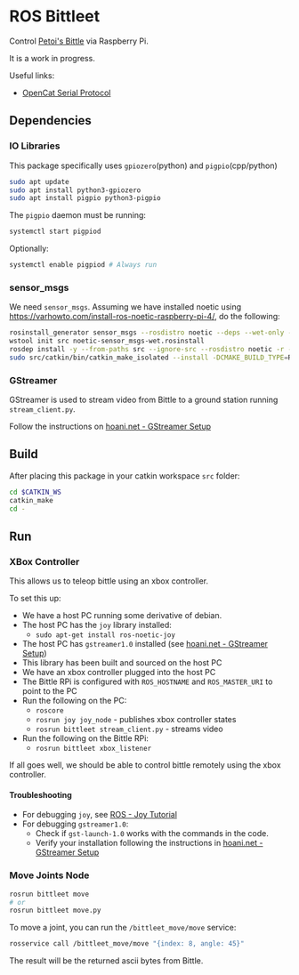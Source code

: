 # ROS Bittleet

Control [Petoi's Bittle](https://www.petoi.com/bittle) via Raspberry Pi. 

It is a work in progress. 

Useful links:
* [OpenCat Serial Protocol](https://bittle.petoi.com/4-configuration#4-3-arduino-ide-as-an-interface)

## Dependencies

### IO Libraries

This package specifically uses `gpiozero`(python) and `pigpio`(cpp/python)

```sh
sudo apt update
sudo apt install python3-gpiozero
sudo apt install pigpio python3-pigpio
```

The `pigpio` daemon must be running:

```sh
systemctl start pigpiod
```

Optionally:
```sh
systemctl enable pigpiod # Always run
```

### sensor_msgs

We need `sensor_msgs`. Assuming we have installed noetic using https://varhowto.com/install-ros-noetic-raspberry-pi-4/, do the following:
```sh
rosinstall_generator sensor_msgs --rosdistro noetic --deps --wet-only --tar > indigo-sensor_msgs-wet.rosinstall
wstool init src noetic-sensor_msgs-wet.rosinstall
rosdep install -y --from-paths src --ignore-src --rosdistro noetic -r --os=debian:buster
sudo src/catkin/bin/catkin_make_isolated --install -DCMAKE_BUILD_TYPE=Release --install-space /opt/ros/noetic -j1 -DPYTHON_EXECUTABLE=/usr/bin/python3
```

### GStreamer

GStreamer is used to stream video from Bittle to a ground station running `stream_client.py`. 

Follow the instructions on [hoani.net - GStreamer Setup](https://hoani.net/posts/guides/2021-10-21-gstreamerSetup/)

## Build 

After placing this package in your catkin workspace `src` folder:

```sh
cd $CATKIN_WS
catkin_make
cd -
```

## Run

### XBox Controller

This allows us to teleop bittle using an xbox controller.

To set this up:
* We have a host PC running some derivative of debian.
* The host PC has the `joy` library installed:
    * `sudo apt-get install ros-noetic-joy`
* The host PC has `gstreamer1.0` installed (see [hoani.net - GStreamer Setup](https://hoani.net/posts/guides/2021-10-21-gstreamerSetup/))
* This library has been built and sourced on the host PC
* We have an xbox controller plugged into the host PC
* The Bittle RPi is configured with `ROS_HOSTNAME` and `ROS_MASTER_URI` to point to the PC
* Run the following on the PC:
    * `roscore`
    * `rosrun joy joy_node` - publishes xbox controller states
    * `rosrun bittleet stream_client.py` - streams video
* Run the following on the Bittle RPi:
    * `rosrun bittleet xbox_listener`

If all goes well, we should be able to control bittle remotely using the xbox controller.

#### Troubleshooting

* For debugging `joy`, see [ROS - Joy Tutorial](http://wiki.ros.org/joy/Tutorials/ConfiguringALinuxJoystick)
* For debugging `gstreamer1.0`:
    * Check if `gst-launch-1.0` works with the commands in the code.
    * Verify your installation following the instructions in [hoani.net - GStreamer Setup](https://hoani.net/posts/guides/2021-10-21-gstreamerSetup/)

### Move Joints Node

```sh
rosrun bittleet move
# or
rosrun bittleet move.py
```

To move a joint, you can run the `/bittleet_move/move` service:

```sh
rosservice call /bittleet_move/move "{index: 8, angle: 45}" 
```
The result will be the returned ascii bytes from Bittle.

